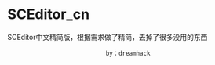 SCEditor_cn
===========

SCEditor中文精简版，根据需求做了精简，去掉了很多没用的东西




                                by：dreamhack
